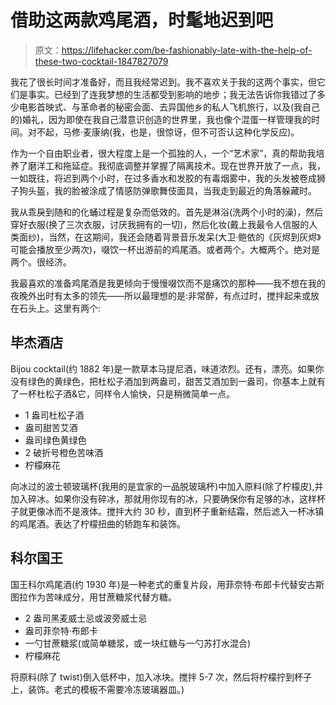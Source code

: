# 借助这两款鸡尾酒，时髦地迟到吧

> 原文：<https://lifehacker.com/be-fashionably-late-with-the-help-of-these-two-cocktail-1847827079>

我花了很长时间才准备好，而且我经常迟到。我不喜欢关于我的这两个事实，但它们是事实。已经到了连我梦想的生活都受到影响的地步；我无法告诉你我错过了多少电影首映式、与革命者的秘密会面、去异国他乡的私人飞机旅行，以及(我自己的)婚礼，因为即使在我自己潜意识创造的世界里，我也像个混蛋一样管理我的时间。对不起，马修·麦康纳(我，也是，很惊讶，但不可否认这种化学反应)。



作为一个自由职业者，很大程度上是一个孤独的人，一个“艺术家”，真的帮助我培养了磨洋工和拖延症。我彻底调整并掌握了隔离技术。现在世界开放了一点，我，一如既往，将迟到两个小时，在过多香水和发胶的有毒烟雾中，我的头发被卷成狮子狗头盔，我的脸被涂成了情感防弹歌舞伎面具，当我走到最近的角落躲藏时。

我从乖戾到随和的化蛹过程是复杂而低效的。首先是淋浴(洗两个小时的澡)，然后穿好衣服(换了三次衣服，讨厌我拥有的一切)，然后化妆(戴上我最令人信服的人类面纱)，当然，在这期间，我还会随着背景音乐发呆(大卫·鲍依的《灰烬到灰烬》可能会播放至少两次)，啜饮一杯出游前的鸡尾酒。或者两个。大概两个。绝对是两个。很经济。

我最喜欢的准备鸡尾酒是我更倾向于慢慢啜饮而不是痛饮的那种——我不想在我的夜晚外出时有太多的领先——所以最理想的是:非常醉，有点过时，搅拌起来或放在石头上。这里有两个:

## 毕杰酒店

Bijou cocktail(约 1882 年)是一款草本马提尼酒，味道浓烈。还有，漂亮。如果你没有绿色的黄绿色，把杜松子酒加到两盎司，甜苦艾酒加到一盎司，你基本上就有了一杯杜松子酒&它，同样令人愉快，只是稍微简单一点。

*   1 盎司杜松子酒
*   盎司甜苦艾酒
*   盎司绿色黄绿色
*   2 破折号橙色苦味酒
*   柠檬麻花

向冰过的波士顿玻璃杯(我用的是宜家的一品脱玻璃杯)中加入原料(除了柠檬皮),并加入碎冰。如果你没有碎冰，那就用你现有的冰，只要确保你有足够的冰，这样杯子就更像冰而不是液体。搅拌大约 30 秒，直到杯子重新结霜，然后滤入一杯冰镇的鸡尾酒。表达了柠檬扭曲的轿跑车和装饰。

## 科尔国王

国王科尔鸡尾酒(约 1930 年)是一种老式的重复片段，用菲奈特·布郎卡代替安古斯图拉作为苦味成分，用甘蔗糖浆代替方糖。

*   2 盎司黑麦威士忌或波旁威士忌
*   盎司菲奈特·布郎卡
*   一勺甘蔗糖浆(或简单糖浆，或一块红糖与一勺苏打水混合)
*   柠檬麻花

将原料(除了 twist)倒入低杯中，加入冰块。搅拌 5-7 次，然后将柠檬拧到杯子上，装饰。老式的模板不需要冷冻玻璃器皿。)
